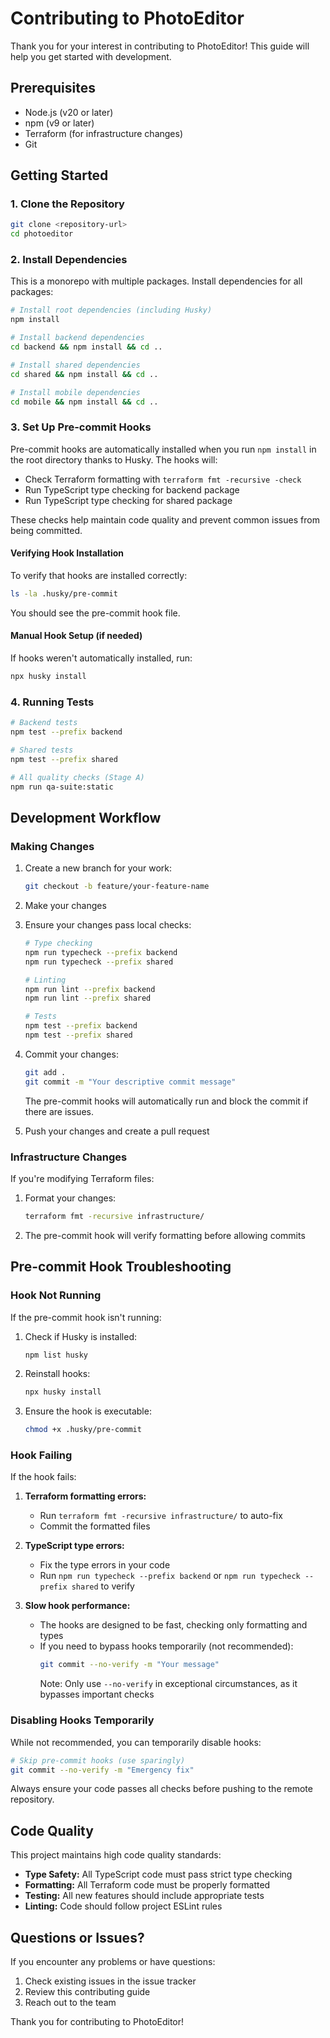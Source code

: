 # Contributing to PhotoEditor

Thank you for your interest in contributing to PhotoEditor! This guide will help you get started with development.

## Prerequisites

- Node.js (v20 or later)
- npm (v9 or later)
- Terraform (for infrastructure changes)
- Git

## Getting Started

### 1. Clone the Repository

```bash
git clone <repository-url>
cd photoeditor
```

### 2. Install Dependencies

This is a monorepo with multiple packages. Install dependencies for all packages:

```bash
# Install root dependencies (including Husky)
npm install

# Install backend dependencies
cd backend && npm install && cd ..

# Install shared dependencies
cd shared && npm install && cd ..

# Install mobile dependencies
cd mobile && npm install && cd ..
```

### 3. Set Up Pre-commit Hooks

Pre-commit hooks are automatically installed when you run `npm install` in the root directory thanks to Husky. The hooks will:

- Check Terraform formatting with `terraform fmt -recursive -check`
- Run TypeScript type checking for backend package
- Run TypeScript type checking for shared package

These checks help maintain code quality and prevent common issues from being committed.

#### Verifying Hook Installation

To verify that hooks are installed correctly:

```bash
ls -la .husky/pre-commit
```

You should see the pre-commit hook file.

#### Manual Hook Setup (if needed)

If hooks weren't automatically installed, run:

```bash
npx husky install
```

### 4. Running Tests

```bash
# Backend tests
npm test --prefix backend

# Shared tests
npm test --prefix shared

# All quality checks (Stage A)
npm run qa-suite:static
```

## Development Workflow

### Making Changes

1. Create a new branch for your work:
   ```bash
   git checkout -b feature/your-feature-name
   ```

2. Make your changes

3. Ensure your changes pass local checks:
   ```bash
   # Type checking
   npm run typecheck --prefix backend
   npm run typecheck --prefix shared

   # Linting
   npm run lint --prefix backend
   npm run lint --prefix shared

   # Tests
   npm test --prefix backend
   npm test --prefix shared
   ```

4. Commit your changes:
   ```bash
   git add .
   git commit -m "Your descriptive commit message"
   ```

   The pre-commit hooks will automatically run and block the commit if there are issues.

5. Push your changes and create a pull request

### Infrastructure Changes

If you're modifying Terraform files:

1. Format your changes:
   ```bash
   terraform fmt -recursive infrastructure/
   ```

2. The pre-commit hook will verify formatting before allowing commits

## Pre-commit Hook Troubleshooting

### Hook Not Running

If the pre-commit hook isn't running:

1. Check if Husky is installed:
   ```bash
   npm list husky
   ```

2. Reinstall hooks:
   ```bash
   npx husky install
   ```

3. Ensure the hook is executable:
   ```bash
   chmod +x .husky/pre-commit
   ```

### Hook Failing

If the hook fails:

1. **Terraform formatting errors:**
   - Run `terraform fmt -recursive infrastructure/` to auto-fix
   - Commit the formatted files

2. **TypeScript type errors:**
   - Fix the type errors in your code
   - Run `npm run typecheck --prefix backend` or `npm run typecheck --prefix shared` to verify

3. **Slow hook performance:**
   - The hooks are designed to be fast, checking only formatting and types
   - If you need to bypass hooks temporarily (not recommended):
     ```bash
     git commit --no-verify -m "Your message"
     ```
     Note: Only use `--no-verify` in exceptional circumstances, as it bypasses important checks

### Disabling Hooks Temporarily

While not recommended, you can temporarily disable hooks:

```bash
# Skip pre-commit hooks (use sparingly)
git commit --no-verify -m "Emergency fix"
```

Always ensure your code passes all checks before pushing to the remote repository.

## Code Quality

This project maintains high code quality standards:

- **Type Safety:** All TypeScript code must pass strict type checking
- **Formatting:** All Terraform code must be properly formatted
- **Testing:** All new features should include appropriate tests
- **Linting:** Code should follow project ESLint rules

## Questions or Issues?

If you encounter any problems or have questions:

1. Check existing issues in the issue tracker
2. Review this contributing guide
3. Reach out to the team

Thank you for contributing to PhotoEditor!
